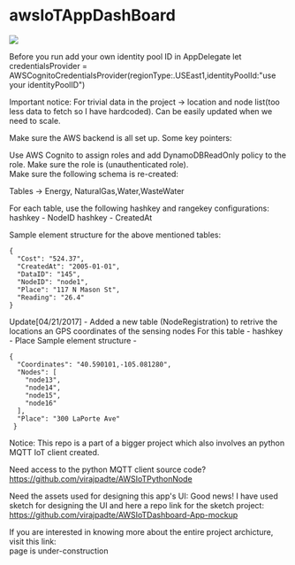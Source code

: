 

<p align="center">
  <h1>awsIoTAppDashBoard</h1>
  <img src="https://user-images.githubusercontent.com/3850481/27263943-15bfe5f8-5432-11e7-9dd3-2e0d0d6b596b.png">
</p>

Before you run add your own identity pool ID in AppDelegate let credentialsProvider = AWSCognitoCredentialsProvider(regionType:.USEast1,identityPoolId:"use your identityPoolID")

Important notice: For trivial data in the project -> location and node list(too less data to fetch so I have hardcoded). Can be easily updated when we need to scale.

Make sure the AWS backend is all set up. Some key pointers:

Use AWS Cognito to assign roles and add DynamoDBReadOnly policy to the role.
Make sure the role is (unauthenticated role).</br>
Make sure the following schema is re-created:


Tables -> Energy, NaturalGas,Water,WasteWater

For each table, use the following hashkey and rangekey configurations:</br>
hashkey - NodeID
hashkey - CreatedAt

Sample element structure for the above mentioned tables:
```
{
  "Cost": "524.37",
  "CreatedAt": "2005-01-01",
  "DataID": "145",
  "NodeID": "node1",
  "Place": "117 N Mason St",
  "Reading": "26.4"
}
```

Update[04/21/2017] - Added a new table (NodeRegistration) to retrive the locations an GPS coordinates of the sensing nodes 
For this table - hashkey - Place
Sample element structure - 
```
{
  "Coordinates": "40.590101,-105.081280",
  "Nodes": [
    "node13",
    "node14",
    "node15",
    "node16"
  ],
  "Place": "300 LaPorte Ave"
 }
```
Notice: This repo is a part of a bigger project which also involves an python MQTT IoT client created. 

Need access to the python MQTT client source code?
https://github.com/virajpadte/AWSIoTPythonNode

Need the assets used for designing this app's UI:
Good news! I have used sketch for designing the UI and here a repo link for the sketch project:
https://github.com/virajpadte/AWSIoTDashboard-App-mockup

If you are interested in knowing more about the entire project archicture, visit this link:</br>
page is under-construction


